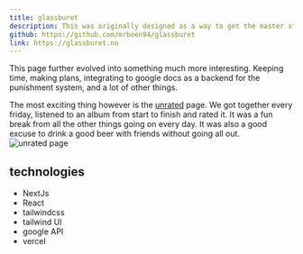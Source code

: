 ```yaml
---
title: glassburet
description: This was originally designed as a way to get the master students at glassburet to coordinate and show up at workout in the mornings.
github: https://github.com/mrboen94/glassburet
link: https://glassburet.no
---
```


This page further evolved into something much more interesting. Keeping time, making plans, integrating to google docs as a backend for the punishment system, and a lot of other things.

The most exciting thing however is the [unrated](https://glassburet.no/unrated) page. We got together every friday, listened to an album from start to finish and rated it.
It was a fun break from all the other things going on every day. It was also a good excuse to drink a good beer with friends without going all out.
![unrated page](/doc-images/glassburet/1.png)

## technologies

- NextJs
- React
- tailwindcss
- tailwind UI
- google API
- vercel
